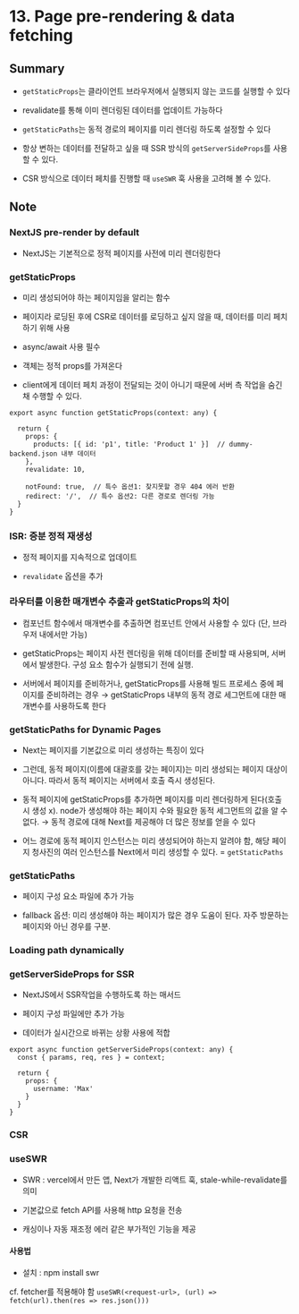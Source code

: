 # 13. Page pre-rendering & data fetching

## Summary 

- `getStaticProps`는 클라이언트 브라우저에서 실행되지 않는 코드를 실행할 수 있다 

- revalidate를 통해 이미 렌더링된 데이터를 업데이트 가능하다

- `getStaticPaths`는 동적 경로의 페이지를 미리 렌더링 하도록 설정할 수 있다 

- 항상 변하는 데이터를 전달하고 싶을 때 SSR 방식의 `getServerSideProps`를 사용할 수 있다.

- CSR 방식으로 데이터 페치를 진행할 때 `useSWR` 훅 사용을 고려해 볼 수 있다. 

## Note 

### NextJS pre-render by default

- NextJS는 기본적으로 정적 페이지를 사전에 미리 렌더링한다

### getStaticProps

- 미리 생성되어야 하는 페이지임을 알리는 함수 

- 페이지라 로딩된 후에 CSR로 데이터를 로딩하고 싶지 않을 때, 데이터를 미리 페치하기 위해 사용 

- async/await 사용 필수 

- 객체는 정적 props를 가져온다 

- client에게 데이터 페치 과정이 전달되는 것이 아니기 때문에 서버 측 작업을 숨긴 채 수행할 수 있다. 
 

```tsx
export async function getStaticProps(context: any) {
  
  return { 
    props: {  
      products: [{ id: 'p1', title: 'Product 1' }]  // dummy-backend.json 내부 데이터 
    },
    revalidate: 10,
     
    notFound: true,  // 특수 옵션1: 찾지못할 경우 404 에러 반환
    redirect: '/',  // 특수 옵션2: 다른 경로로 렌더링 가능 
  }
}
```

### ISR: 증분 정적 재생성

- 정적 페이지를 지속적으로 업데이트

- `revalidate` 옵션을 추가


### 라우터를 이용한 매개변수 추출과 getStaticProps의 차이

- 컴포넌트 함수에서 매개변수를 추출하면 컴포넌트 안에서 사용할 수 있다 (단, 브라우저 내에서만 가능)

- getStaticProps는 페이지 사전 렌더링을 위해 데이터를 준비할 때 사용되며, 서버에서 발생한다. 구성 요소 함수가 실행되기 전에 실행.

- 서버에서 페이지를 준비하거나, getStaticProps를 사용해 빌드 프로세스 중에 페이지를 준비하려는 경우 → getStaticProps 내부의 동적 경로 세그먼트에 대한 매개변수를 사용하도록 한다 

### getStaticPaths for Dynamic Pages

- Next는 페이지를 기본값으로 미리 생성하는 특징이 있다
 
- 그런데, 동적 페이지(이름에 대괄호를 갖는 페이지)는 미리 생성되는 페이지 대상이 아니다. 따라서 동적 페이지는 서버에서 호출 즉시 생성된다.

- 동적 페이지에 getStaticProps를 추가하면 페이지를 미리 렌더링하게 된다(호출 시 생성 x). node가 생성해야 하는 페이지 수와 필요한 동적 세그먼트의 값을 알 수 없다. → 동적 경로에 대해 Next를 제공해야 더 많은 정보를 얻을 수 있다 

- 어느 경로에 동적 페이지 인스턴스는 미리 생성되어야 하는지 알려야 함, 해당 페이지 청사진의 여러 인스턴스를 Next에서 미리 생성할 수 있다. = `getStaticPaths`

### getStaticPaths

- 페이지 구성 요소 파일에 추가 가능

- fallback 옵션: 미리 생성해야 하는 페이지가 많은 경우 도움이 된다. 자주 방문하는 페이지와 아닌 경우를 구분. 

### Loading path dynamically


### getServerSideProps for SSR 

- NextJS에서 SSR작업을 수행하도록 하는 매서드 

- 페이지 구성 파일에만 추가 가능 

- 데이터가 실시간으로 바뀌는 상황 사용에 적합 

```tsx
export async function getServerSideProps(context: any) {
  const { params, req, res } = context;

  return {
    props: {
      username: 'Max'
    }
  }
}
```

### CSR


### useSWR

- SWR : vercel에서 만든 앱, Next가 개발한 리액트 훅, stale-while-revalidate를 의미

- 기본값으로 fetch API를 사용해 http 요청을 전송

- 캐싱이나 자동 재조정 에러 같은 부가적인 기능을 제공  

#### 사용법

- 설치 : npm install swr

cf. fetcher를 적용해야 함 `useSWR(<request-url>, (url) => fetch(url).then(res => res.json()))`

